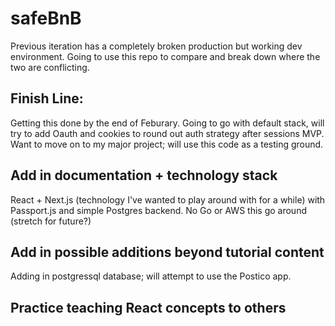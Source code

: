 # safeBnB

Previous iteration has a completely broken production but working dev environment. Going to use this repo to compare and break down where the two are conflicting.

## Finish Line:

Getting this done by the end of Feburary. Going to go with default stack, will try to add Oauth and cookies to round out auth strategy after sessions MVP. Want to move on to my major project; will use this code as a testing ground.

## Add in documentation + technology stack

React + Next.js (technology I've wanted to play around with for a while) with Passport.js and simple Postgres backend. No Go or AWS this go around (stretch for future?)

## Add in possible additions beyond tutorial content

Adding in postgressql database; will attempt to use the Postico app.

## Practice teaching React concepts to others
